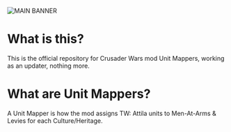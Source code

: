 ![MAIN BANNER](https://i.imgur.com/6Z9IfPm.png)
# What is this?
This is the official repository for Crusader Wars mod Unit Mappers, working as an updater, nothing more.
# What are Unit Mappers?
A Unit Mapper is how the mod assigns TW: Attila units to Men-At-Arms & Levies for each Culture/Heritage.
